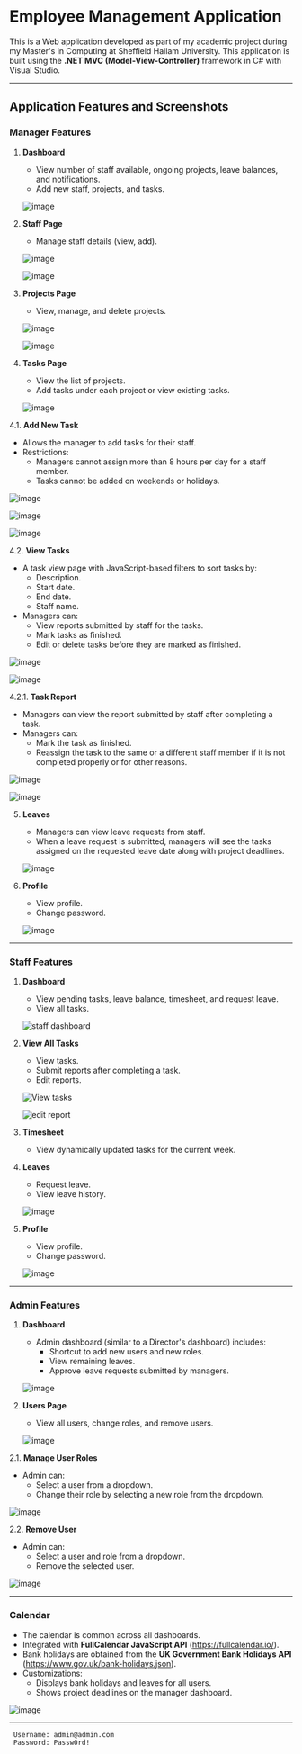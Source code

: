 # Employee Management Application

This is a Web application developed as part of my academic project during my Master's in Computing at Sheffield Hallam University. This application is built using the **.NET MVC (Model-View-Controller)** framework in C# with Visual Studio.

---

## Application Features and Screenshots

### Manager Features

1. **Dashboard**  
   - View number of staff available, ongoing projects, leave balances, and notifications.  
   - Add new staff, projects, and tasks.  

   ![image](https://github.com/user-attachments/assets/d20abd89-9a1d-41b7-9033-1edb1316bf03)

2. **Staff Page**  
   - Manage staff details (view, add).  

   ![image](https://github.com/user-attachments/assets/9ecdbe82-e926-4558-856c-3cc44f35b7e4)
   
   ![image](https://github.com/user-attachments/assets/cbb7a760-a512-4ea3-83d2-b6d0c4903523)

4. **Projects Page**  
   - View, manage, and delete projects.  

   ![image](https://github.com/user-attachments/assets/8f1a1e5a-f460-411b-96a3-4152d0ddecef)
   
   ![image](https://github.com/user-attachments/assets/38ed8727-4355-433d-af97-cc50acefc0bc)

6. **Tasks Page**  
   - View the list of projects.  
   - Add tasks under each project or view existing tasks.  

   ![image](https://github.com/user-attachments/assets/378d620d-198b-4ef7-ae53-40e919247ae4)

4.1. **Add New Task**  
   - Allows the manager to add tasks for their staff.  
   - Restrictions:  
     - Managers cannot assign more than 8 hours per day for a staff member.  
     - Tasks cannot be added on weekends or holidays.  

   ![image](https://github.com/user-attachments/assets/6346a1ed-b71b-4adc-97b9-d3cb43870d8d)  
   
   ![image](https://github.com/user-attachments/assets/5892921b-5bf2-42b0-abd6-2b8d410aaa27)  
   
   ![image](https://github.com/user-attachments/assets/313ee61a-388b-4f19-81df-79b3e6d7fc11)

4.2. **View Tasks**  
   - A task view page with JavaScript-based filters to sort tasks by:  
     - Description.  
     - Start date.  
     - End date.  
     - Staff name.  
   - Managers can:  
     - View reports submitted by staff for the tasks.  
     - Mark tasks as finished.  
     - Edit or delete tasks before they are marked as finished.  

   ![image](https://github.com/user-attachments/assets/df2f2bba-d7eb-45b7-8cb2-40d017dca8e3)  
   
   ![image](https://github.com/user-attachments/assets/95e52a78-b5fb-491a-b366-4b109ae5d32c)

4.2.1. **Task Report**  
   - Managers can view the report submitted by staff after completing a task.  
   - Managers can:  
     - Mark the task as finished.  
     - Reassign the task to the same or a different staff member if it is not completed properly or for other reasons.  

   ![image](https://github.com/user-attachments/assets/681462f4-b510-49df-a272-d3cc035c3b1e)  
   
   ![image](https://github.com/user-attachments/assets/46afaa6f-d0b2-437d-907d-fc43c2bed50b)

5. **Leaves**  
   - Managers can view leave requests from staff.  
   - When a leave request is submitted, managers will see the tasks assigned on the requested leave date along with project deadlines.  

   ![image](https://github.com/user-attachments/assets/967ec3b3-783c-4f35-a325-c15ed4ab168e)

6. **Profile**  
   - View profile.  
   - Change password.  

   ![image](https://github.com/user-attachments/assets/ccca5a20-5ee7-4111-ad52-1b0e895e9a35)

---

### Staff Features

1. **Dashboard**  
   - View pending tasks, leave balance, timesheet, and request leave.  
   - View all tasks.  

   ![staff dashboard](https://github.com/user-attachments/assets/e5cf782a-f880-456e-bafc-8aa2bbbf159b)

2. **View All Tasks**  
   - View tasks.  
   - Submit reports after completing a task.  
   - Edit reports.  
   
   ![View tasks](https://github.com/user-attachments/assets/93adc5bb-9582-41ec-be35-d63ba505f7d0)
    
   ![edit report](https://github.com/user-attachments/assets/3c46fdc0-86c9-4921-afbc-be18e3ba68db)

4. **Timesheet**  
   - View dynamically updated tasks for the current week.

5. **Leaves**  
   - Request leave.  
   - View leave history.  

   ![image](https://github.com/user-attachments/assets/b2c2ae45-f16e-41f7-a774-45ecd7823f0d)

6. **Profile**  
   - View profile.  
   - Change password.  

   ![image](https://github.com/user-attachments/assets/03348abf-e9d1-4410-a96e-f3601a3e0527)

---

### Admin Features

1. **Dashboard**  
   - Admin dashboard (similar to a Director's dashboard) includes:  
     - Shortcut to add new users and new roles.  
     - View remaining leaves.  
     - Approve leave requests submitted by managers.  

   ![image](https://github.com/user-attachments/assets/bd3d2b00-d6bc-4693-998c-371875a7bae9)

2. **Users Page**  
   - View all users, change roles, and remove users.  

   ![image](https://github.com/user-attachments/assets/996b1367-1f2a-447f-9216-0da5a3a2e4dc)

2.1. **Manage User Roles**  
   - Admin can:  
     - Select a user from a dropdown.  
     - Change their role by selecting a new role from the dropdown.  

   ![image](https://github.com/user-attachments/assets/a7ed5bad-a0cb-4803-82af-8940f9531432)

2.2. **Remove User**  
   - Admin can:  
     - Select a user and role from a dropdown.  
     - Remove the selected user.  

   ![image](https://github.com/user-attachments/assets/e49e8e6a-eb71-4e04-9ce4-ce37f798c42a)

---

### Calendar
- The calendar is common across all dashboards.  
- Integrated with **FullCalendar JavaScript API** (https://fullcalendar.io/).  
- Bank holidays are obtained from the **UK Government Bank Holidays API** (https://www.gov.uk/bank-holidays.json).  
- Customizations:  
  - Displays bank holidays and leaves for all users.  
  - Shows project deadlines on the manager dashboard.

  
![image](https://github.com/user-attachments/assets/d20abd89-9a1d-41b7-9033-1edb1316bf03)

---


     Username: admin@admin.com
     Password: Passw0rd!
